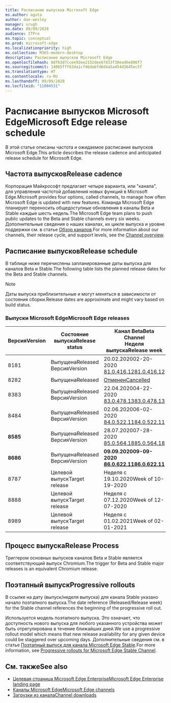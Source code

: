 ```yaml
---
title: Расписание выпусков Microsoft Edge
ms.author: aguta
author: dan-wesley
manager: srugh
ms.date: 09/09/2020
audience: ITPro
ms.topic: conceptual
ms.prod: microsoft-edge
ms.localizationpriority: high
ms.collection: M365-modern-desktop
description: Расписание выпусков Microsoft Edge
ms.openlocfilehash: 8df63d7ccee92ee2152dee67d33f38ead6e886f7
ms.sourcegitcommit: 14065fff63da1cf46dabfd6d4a5a454d3645ec5f
ms.translationtype: HT
ms.contentlocale: ru-RU
ms.lasthandoff: 09/09/2020
ms.locfileid: "11004531"
---
```

# <span data-ttu-id="b0d61-103">Расписание выпусков Microsoft Edge</span><span class="sxs-lookup"><span data-stu-id="b0d61-103">Microsoft Edge release schedule</span></span>

<span data-ttu-id="b0d61-104">В этой статье описаны частота и ожидаемое расписание выпусков Microsoft Edge.</span><span class="sxs-lookup"><span data-stu-id="b0d61-104">This article describes the release cadence and anticipated release schedule for Microsoft Edge.</span></span>

## <span data-ttu-id="b0d61-105">Частота выпусков</span><span class="sxs-lookup"><span data-stu-id="b0d61-105">Release cadence</span></span>

<span data-ttu-id="b0d61-106">Корпорация Майкрософт предлагает четыре варианта, или "канала", для управления частотой добавления новых функций в Microsoft Edge.</span><span class="sxs-lookup"><span data-stu-id="b0d61-106">Microsoft provides four options, called channels, to manage how often Microsoft Edge is updated with new features.</span></span> <span data-ttu-id="b0d61-107">Команда Microsoft Edge планирует переносить общедоступные обновления в каналы Beta и Stable каждые шесть недель.</span><span class="sxs-lookup"><span data-stu-id="b0d61-107">The Microsoft Edge team plans to push public updates to the Beta and Stable channels every six weeks.</span></span> <span data-ttu-id="b0d61-108">Дополнительные сведения о наших каналах, их цикле выпуска и уровне поддержки см. в статье [Обзор каналов](https://docs.microsoft.com/DeployEdge/microsoft-edge-channels#channel-overview).</span><span class="sxs-lookup"><span data-stu-id="b0d61-108">For more information about our channels, their release cycle, and support levels, see the [Channel overview](https://docs.microsoft.com/DeployEdge/microsoft-edge-channels#channel-overview).</span></span>

## <span data-ttu-id="b0d61-109">Расписание выпусков</span><span class="sxs-lookup"><span data-stu-id="b0d61-109">Release schedule</span></span>

<span data-ttu-id="b0d61-110">В таблице ниже перечислены запланированные даты выпуска для каналов Beta и Stable.</span><span class="sxs-lookup"><span data-stu-id="b0d61-110">The following table lists the planned release dates for the Beta and Stable channels.</span></span>

> [!NOTE]
> <span data-ttu-id="b0d61-111">Даты выпуска приблизительные и могут меняться в зависимости от состояния сборки.</span><span class="sxs-lookup"><span data-stu-id="b0d61-111">Release dates are approximate and might vary based on build status.</span></span>

### <span data-ttu-id="b0d61-112">Выпуски Microsoft Edge</span><span class="sxs-lookup"><span data-stu-id="b0d61-112">Microsoft Edge releases</span></span>

| <span data-ttu-id="b0d61-113">Версия</span><span class="sxs-lookup"><span data-stu-id="b0d61-113">Version</span></span> | <span data-ttu-id="b0d61-114">Состояние выпуска</span><span class="sxs-lookup"><span data-stu-id="b0d61-114">Release status</span></span> | <span data-ttu-id="b0d61-115">Канал Beta</span><span class="sxs-lookup"><span data-stu-id="b0d61-115">Beta Channel</span></span><br><span data-ttu-id="b0d61-116">Неделя выпуска</span><span class="sxs-lookup"><span data-stu-id="b0d61-116">Release week</span></span> | <span data-ttu-id="b0d61-117">Канал Stable</span><span class="sxs-lookup"><span data-stu-id="b0d61-117">Stable Channel</span></span><br><span data-ttu-id="b0d61-118">Неделя выпуска</span><span class="sxs-lookup"><span data-stu-id="b0d61-118">Release week</span></span> |
|---------|-----|------|--------|
| <span data-ttu-id="b0d61-119">81</span><span class="sxs-lookup"><span data-stu-id="b0d61-119">81</span></span> | <span data-ttu-id="b0d61-120">Выпущена</span><span class="sxs-lookup"><span data-stu-id="b0d61-120">Released</span></span><br><span data-ttu-id="b0d61-121">Версия</span><span class="sxs-lookup"><span data-stu-id="b0d61-121">Version</span></span> | <span data-ttu-id="b0d61-122">20.02.2020</span><span class="sxs-lookup"><span data-stu-id="b0d61-122">02-20-2020</span></span><br>[<span data-ttu-id="b0d61-123">81.0.416.12</span><span class="sxs-lookup"><span data-stu-id="b0d61-123">81.0.416.12</span></span>](https://docs.microsoft.com/DeployEdge/microsoft-edge-relnote-beta-channel#version-81041612-february-20) | <span data-ttu-id="b0d61-124">13.04.2020</span><span class="sxs-lookup"><span data-stu-id="b0d61-124">04-13-2020</span></span><br>[<span data-ttu-id="b0d61-125">81.0.416.53</span><span class="sxs-lookup"><span data-stu-id="b0d61-125">81.0.416.53</span></span>](https://docs.microsoft.com/DeployEdge/microsoft-edge-relnote-stable-channel#version-81041653-april-13) |
| <span data-ttu-id="b0d61-126">82</span><span class="sxs-lookup"><span data-stu-id="b0d61-126">82</span></span> | <span data-ttu-id="b0d61-127">Выпущена</span><span class="sxs-lookup"><span data-stu-id="b0d61-127">Released</span></span> | [<span data-ttu-id="b0d61-128">Отменен</span><span class="sxs-lookup"><span data-stu-id="b0d61-128">Cancelled</span></span>](https://blogs.windows.com/msedgedev/2020/03/20/update-stable-channel-releases/) | [<span data-ttu-id="b0d61-129">Отменен</span><span class="sxs-lookup"><span data-stu-id="b0d61-129">Cancelled</span></span>](https://blogs.windows.com/msedgedev/2020/03/20/update-stable-channel-releases/) |
| <span data-ttu-id="b0d61-130">83</span><span class="sxs-lookup"><span data-stu-id="b0d61-130">83</span></span> | <span data-ttu-id="b0d61-131">Выпущена</span><span class="sxs-lookup"><span data-stu-id="b0d61-131">Released</span></span><br><span data-ttu-id="b0d61-132">Версия</span><span class="sxs-lookup"><span data-stu-id="b0d61-132">Version</span></span> | <span data-ttu-id="b0d61-133">22.04.2020</span><span class="sxs-lookup"><span data-stu-id="b0d61-133">04-22-2020</span></span><br>[<span data-ttu-id="b0d61-134">83.0.478.13</span><span class="sxs-lookup"><span data-stu-id="b0d61-134">83.0.478.13</span></span>](https://docs.microsoft.com/DeployEdge/microsoft-edge-relnote-beta-channel#version-83047813-april-22) | <span data-ttu-id="b0d61-135">21.05.2020</span><span class="sxs-lookup"><span data-stu-id="b0d61-135">05-21-2020</span></span><br> [<span data-ttu-id="b0d61-136">83.0.478.37</span><span class="sxs-lookup"><span data-stu-id="b0d61-136">83.0.478.37</span></span>](https://docs.microsoft.com/DeployEdge/microsoft-edge-relnote-stable-channel#version-83047837-may-21) |
| <span data-ttu-id="b0d61-137">84</span><span class="sxs-lookup"><span data-stu-id="b0d61-137">84</span></span> | <span data-ttu-id="b0d61-138">Выпущена</span><span class="sxs-lookup"><span data-stu-id="b0d61-138">Released</span></span><br><span data-ttu-id="b0d61-139">Версия</span><span class="sxs-lookup"><span data-stu-id="b0d61-139">Version</span></span> | <span data-ttu-id="b0d61-140">02.06.2020</span><span class="sxs-lookup"><span data-stu-id="b0d61-140">06-02-2020</span></span><br>[<span data-ttu-id="b0d61-141">84.0.522.11</span><span class="sxs-lookup"><span data-stu-id="b0d61-141">84.0.522.11</span></span>](https://docs.microsoft.com/DeployEdge/microsoft-edge-relnote-beta-channel#version-84052211-june-2) | <span data-ttu-id="b0d61-142">16.07.2020</span><span class="sxs-lookup"><span data-stu-id="b0d61-142">07-16-2020</span></span><br> [<span data-ttu-id="b0d61-143">84.0.522.40.</span><span class="sxs-lookup"><span data-stu-id="b0d61-143">84.0.522.40</span></span>](https://docs.microsoft.com/DeployEdge/microsoft-edge-relnote-stable-channel#version-84052240-july-16) |
| **<span data-ttu-id="b0d61-144">85</span><span class="sxs-lookup"><span data-stu-id="b0d61-144">85</span></span>** | <span data-ttu-id="b0d61-145">Выпущена</span><span class="sxs-lookup"><span data-stu-id="b0d61-145">Released</span></span><br><span data-ttu-id="b0d61-146">Версия</span><span class="sxs-lookup"><span data-stu-id="b0d61-146">Version</span></span> | <span data-ttu-id="b0d61-147">28.07.2020</span><span class="sxs-lookup"><span data-stu-id="b0d61-147">07-28-2020</span></span><br>[<span data-ttu-id="b0d61-148">85.0.564.18</span><span class="sxs-lookup"><span data-stu-id="b0d61-148">85.0.564.18</span></span>](https://docs.microsoft.com/DeployEdge/microsoft-edge-relnote-beta-channel#version-85056418-july-28)  | **<span data-ttu-id="b0d61-149">27.08.2020</span><span class="sxs-lookup"><span data-stu-id="b0d61-149">08-27-2020</span></span>**<br>**[<span data-ttu-id="b0d61-150">85.0.564.41</span><span class="sxs-lookup"><span data-stu-id="b0d61-150">85.0.564.41</span></span>](https://docs.microsoft.com/DeployEdge/microsoft-edge-relnote-stable-channel#version-85056441-august-27)** |
| **<span data-ttu-id="b0d61-151">86</span><span class="sxs-lookup"><span data-stu-id="b0d61-151">86</span></span>** | <span data-ttu-id="b0d61-152">Выпущена</span><span class="sxs-lookup"><span data-stu-id="b0d61-152">Released</span></span><br><span data-ttu-id="b0d61-153">Версия</span><span class="sxs-lookup"><span data-stu-id="b0d61-153">Version</span></span> | **<span data-ttu-id="b0d61-154">09.09.2020</span><span class="sxs-lookup"><span data-stu-id="b0d61-154">09-09-2020</span></span>**<br>**[<span data-ttu-id="b0d61-155">86.0.622.11</span><span class="sxs-lookup"><span data-stu-id="b0d61-155">86.0.622.11</span></span>](https://docs.microsoft.com/DeployEdge/microsoft-edge-relnote-beta-channel#version-86062211-september-9)** | <span data-ttu-id="b0d61-156">Неделя с 08.10.2020</span><span class="sxs-lookup"><span data-stu-id="b0d61-156">Week of 10-08-2020</span></span> |
| <span data-ttu-id="b0d61-157">87</span><span class="sxs-lookup"><span data-stu-id="b0d61-157">87</span></span> | <span data-ttu-id="b0d61-158">Целевой выпуск</span><span class="sxs-lookup"><span data-stu-id="b0d61-158">Target release</span></span> | <span data-ttu-id="b0d61-159">Неделя с 19.10.2020</span><span class="sxs-lookup"><span data-stu-id="b0d61-159">Week of 10-19-2020</span></span> | <span data-ttu-id="b0d61-160">Неделя с 19.11.2020</span><span class="sxs-lookup"><span data-stu-id="b0d61-160">Week of 11-19-2020</span></span> |
| <span data-ttu-id="b0d61-161">88</span><span class="sxs-lookup"><span data-stu-id="b0d61-161">88</span></span> | <span data-ttu-id="b0d61-162">Целевой выпуск</span><span class="sxs-lookup"><span data-stu-id="b0d61-162">Target release</span></span> | <span data-ttu-id="b0d61-163">Неделя с 07.12.2020</span><span class="sxs-lookup"><span data-stu-id="b0d61-163">Week of 12-07-2020</span></span> | <span data-ttu-id="b0d61-164">Неделя с 21.01.2021</span><span class="sxs-lookup"><span data-stu-id="b0d61-164">Week of 01-21-2021</span></span> |
| <span data-ttu-id="b0d61-165">89</span><span class="sxs-lookup"><span data-stu-id="b0d61-165">89</span></span> | <span data-ttu-id="b0d61-166">Целевой выпуск</span><span class="sxs-lookup"><span data-stu-id="b0d61-166">Target release</span></span> | <span data-ttu-id="b0d61-167">Неделя с 01.02.2021</span><span class="sxs-lookup"><span data-stu-id="b0d61-167">Week of 02-01-2021</span></span> | <span data-ttu-id="b0d61-168">Неделя с 04.03.2021</span><span class="sxs-lookup"><span data-stu-id="b0d61-168">Week of 03-04-2021</span></span> |

## <span data-ttu-id="b0d61-169">Процесс выпуска</span><span class="sxs-lookup"><span data-stu-id="b0d61-169">Release Process</span></span>

<span data-ttu-id="b0d61-170">Триггером основных выпусков каналов Beta и Stable является соответствующий выпуск Chromium.</span><span class="sxs-lookup"><span data-stu-id="b0d61-170">The trigger for Beta and Stable major releases is an equivalent Chromium release.</span></span>

## <span data-ttu-id="b0d61-171">Поэтапный выпуск</span><span class="sxs-lookup"><span data-stu-id="b0d61-171">Progressive rollouts</span></span>

<span data-ttu-id="b0d61-172">В ссылке на дату (выпуск/неделя выпуска) для канала Stable указано начало поэтапного выпуска.</span><span class="sxs-lookup"><span data-stu-id="b0d61-172">The date reference (Released/Release week) for the Stable channel references the beginning of the progressive roll out.</span></span>

<span data-ttu-id="b0d61-173">Используется модель поэтапного выпуска. Это означает, что доступность нового выпуска для любого указанного устройства может быть отрегулирована в течение ближайших дней.</span><span class="sxs-lookup"><span data-stu-id="b0d61-173">We use a progressive rollout model which means that new release availability for any given device could be staggered over upcoming days.</span></span> <span data-ttu-id="b0d61-174">Дополнительные сведения см. в статье [Поэтапный выпуск для канала Microsoft Edge Stable](microsoft-edge-update-progressive-rollout.md).</span><span class="sxs-lookup"><span data-stu-id="b0d61-174">For more information, see [Progressive rollouts for Microsoft Edge Stable Channel](microsoft-edge-update-progressive-rollout.md).</span></span>

## <span data-ttu-id="b0d61-175">См. также</span><span class="sxs-lookup"><span data-stu-id="b0d61-175">See also</span></span>

- [<span data-ttu-id="b0d61-176">Целевая страница Microsoft Edge Enterprise</span><span class="sxs-lookup"><span data-stu-id="b0d61-176">Microsoft Edge Enterprise landing page</span></span>](https://aka.ms/EdgeEnterprise)
- [<span data-ttu-id="b0d61-177">Каналы Microsoft Edge</span><span class="sxs-lookup"><span data-stu-id="b0d61-177">Microsoft Edge channels</span></span>](microsoft-edge-channels.md)
- [<span data-ttu-id="b0d61-178">Загрузки из канала</span><span class="sxs-lookup"><span data-stu-id="b0d61-178">Channel downloads</span></span>](https://www.microsoft.com/edge/business/download)